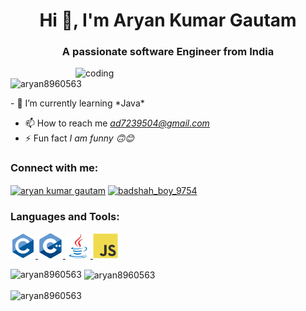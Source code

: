 <h1 align="center">Hi 👋, I'm Aryan Kumar Gautam</h1>
<h3 align="center">A passionate software Engineer from India</h3>
<img align="right"alt="coding"width="400"src="![image](https://github.com/user-attachments/assets/2f6ab08b-e5d3-4351-8fa7-f7750fe16c88)
">
<p align="left"> <img src="https://komarev.com/ghpvc/?username=aryan8960563&label=Profile%20views&color=0e75b6&style=flat" alt="aryan8960563" /> </p>
- 👯 I’m currently learning *Java*

- 📫 How to reach me *ad7239504@gmail.com*
- ⚡ Fun fact *I am funny 🙃😊*

<h3 align="left">Connect with me:</h3>
<p align="left">
<a href="https://linkedin.com/in/aryan kumar gautam" target="blank"><img align="center" src="https://raw.githubusercontent.com/rahuldkjain/github-profile-readme-generator/master/src/images/icons/Social/linked-in-alt.svg" alt="aryan kumar gautam" height="30" width="40" /></a>
<a href="https://instagram.com/badshah_boy_9754" target="blank"><img align="center" src="https://raw.githubusercontent.com/rahuldkjain/github-profile-readme-generator/master/src/images/icons/Social/instagram.svg" alt="badshah_boy_9754" height="30" width="40" /></a>
</p>

<h3 align="left">Languages and Tools:</h3>
<p align="left"> <a href="https://www.cprogramming.com/" target="_blank" rel="noreferrer"> <img src="https://raw.githubusercontent.com/devicons/devicon/master/icons/c/c-original.svg" alt="c" width="40" height="40"/> </a> <a href="https://www.w3schools.com/cpp/" target="_blank" rel="noreferrer"> <img src="https://raw.githubusercontent.com/devicons/devicon/master/icons/cplusplus/cplusplus-original.svg" alt="cplusplus" width="40" height="40"/> </a> <a href="https://www.java.com" target="_blank" rel="noreferrer"> <img src="https://raw.githubusercontent.com/devicons/devicon/master/icons/java/java-original.svg" alt="java" width="40" height="40"/> </a> <a href="https://developer.mozilla.org/en-US/docs/Web/JavaScript" target="_blank" rel="noreferrer"> <img src="https://raw.githubusercontent.com/devicons/devicon/master/icons/javascript/javascript-original.svg" alt="javascript" width="40" height="40"/> </a> </p>

<p><img align="left" src="https://github-readme-stats.vercel.app/api/top-langs?username=aryan8960563&show_icons=true&locale=en&layout=compact" alt="aryan8960563" /></p>

<p>&nbsp;<img align="center" src="https://github-readme-stats.vercel.app/api?username=aryan8960563&show_icons=true&locale=en" alt="aryan8960563" /></p>

<p><img align="center" src="https://github-readme-streak-stats.herokuapp.com/?user=aryan8960563&" alt="aryan8960563" /></p>
